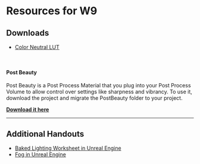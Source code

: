 # Resources for W9

<h2>Downloads</h2>
<ul>
<li><a class="inline_disabled" href="https://www.dropbox.com/s/7jrai7dopazxgge/ColorNeutral.zip?dl=0" target="_blank">Color Neutral LUT</a></li>
</ul>
<p>&nbsp;</p>
<h4><strong>Post Beauty</strong></h4>
<p>Post Beauty is a Post Process Material that you plug into your Post Process Volume to allow control over settings like sharpness and vibrancy. To use it, download the project and migrate the PostBeauty folder to your project.</p>
<p><strong><a class="inline_disabled" href="https://www.dropbox.com/s/xlfsbnxs0ul5m1b/PostBeuaty.zip?dl=0" target="_blank">Download it here</a></strong></p>
<hr>
<h2>Additional Handouts</h2>
<ul>
<li><a href="https://www.dropbox.com/s/nrijp2zx4tibstw/Vertex%20Handout_%20Baked%20Lighting.pdf?dl=0">Baked Lighting Worksheet in Unreal Engine</a></li>
<li><a href="https://www.dropbox.com/s/fn7rsoxvf0nyetu/Vertex%20Handout_%20Environment%20Fog%20in%20Unreal.pdf?dl=0">Fog in Unreal Engine</a></li>
</ul>